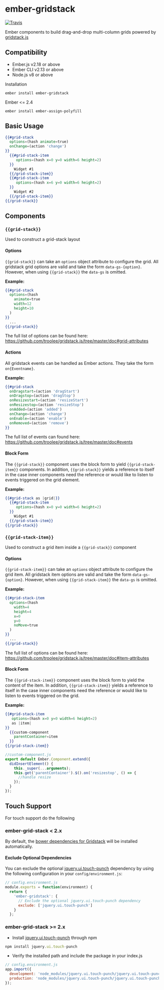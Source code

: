# ember-gridstack
[![Travis][build-badge]][build]

Ember components to build drag-and-drop multi-column grids powered by [gridstack.js](https://troolee.github.io/gridstack.js/)


Compatibility
------------------------------------------------------------------------------

* Ember.js v2.18 or above
* Ember CLI v2.13 or above
* Node.js v8 or above


Installation

```
ember install ember-gridstack
```

Ember <= 2.4
```
ember install ember-assign-polyfill
```

## Basic Usage

```hbs
{{#grid-stack
  options=(hash animate=true)
  onChange=(action 'change')
}}
  {{#grid-stack-item
     options=(hash x=0 y=0 width=6 height=2)
  }}
    Widget #1
  {{/grid-stack-item}}
  {{#grid-stack-item
     options=(hash x=6 y=0 width=6 height=2)
  }}
    Widget #2
  {{/grid-stack-item}}
{{/grid-stack}}
```

## Components
### `{{grid-stack}}`

Used to construct a grid-stack layout

#### Options

`{{grid-stack}}` can take an `options` object attribute to configure the grid. All gridstack grid options are valid and take the form `data-gs-{option}`. However, when using `{{grid-stack}}` the `data-gs` is omitted.

**Example:**
```hbs
{{#grid-stack
  options=(hash
    animate=true
    width=12
    height=10
  )
}}
  ...
{{/grid-stack}}
```

The full list of options can be found here: https://github.com/troolee/gridstack.js/tree/master/doc#grid-attributes

#### Actions

All gridstack events can be handled as Ember actions. They take the form `on{Eventname}`.

**Example:**
```hbs
{{#grid-stack
  onDragstart=(action 'dragStart')
  onDragstop=(action 'dragStop')
  onResizestart=(action 'resizeStart')
  onResizestop=(action 'resizeStop')
  onAdded=(action 'added')
  onChange=(action 'change')
  onEnable=(action 'enable')
  onRemoved=(action 'remove')
}}
```

The full list of events can found here: https://github.com/troolee/gridstack.js/tree/master/doc#events

#### Block Form

The `{{grid-stack}}` component uses the block form to yield `{{grid-stack-item}}` components. In addition, `{{grid-stack}}` yields a reference to itself in the case inner components need the reference or would like to listen to events triggered on the grid element.

**Example:**
```hbs
{{#grid-stack as |grid|}}
  {{#grid-stack-item
     options=(hash x=0 y=0 width=6 height=2)
  }}
    Widget #1
  {{/grid-stack-item}}
{{/grid-stack}}
```

### `{{grid-stack-item}}`

Used to construct a grid item inside a `{{grid-stack}}` component

#### Options

`{{grid-stack-item}}` can take an `options` object attribute to configure the grid item. All gridstack item options are valid and take the form `data-gs-{option}`. However, when using `{{grid-stack-item}}` the `data-gs` is omitted.

**Example:**
```hbs
{{#grid-stack-item
  options=(hash
    width=4
    height=4
    x=0
    y=0
    noMove=true
  )
}}
  ...
{{/grid-stack}}
```

The full list of options can be found here: https://github.com/troolee/gridstack.js/tree/master/doc#item-attributes

#### Block Form

The `{{grid-stack-item}}` component uses the block form to yield the content of the item. In addition, `{{grid-stack-item}}` yields a reference to itself in the case inner components need the reference or would like to listen to events triggered on the grid.

**Example:**
```hbs
{{#grid-stack-item
   options=(hash x=0 y=0 width=6 height=2)
   as |item|
}}
  {{custom-component
    parentContainer=item
  }}
{{/grid-stack-item}}
```

```js
//custom-component.js
export default Ember.Component.extend({
  didInsertElement() {
    this._super(...arguments);
    this.get('parentContainer').$().on('resizestop', () => {
      //handle resize
    });
  }
});
```

## Touch Support

For touch support do the following

### ember-grid-stack < 2.x

By default, the [bower dependencies for Gridstack](https://github.com/troolee/gridstack.js#requirements)
will be installed automatically.

#### Exclude Optional Dependencies

You can exclude the optional [jquery.ui.touch-punch](https://github.com/furf/jquery-ui-touch-punch) dependency by using
the following configuration in your `config/environment.js`:

```js
// config.environment.js
module.exports = function(environment) {
  return {
    'ember-gridstack': {
      // Exclude the optional jquery.ui.touch-punch dependency
      exclude: ['jquery.ui.touch-punch']
    }
  };
```

### ember-grid-stack >= 2.x

- Install [jquery.ui.touch-punch](https://www.npmjs.com/package/jquery-ui-touch-punch) through npm
```js
npm install jquery.ui.touch-punch
```

- Verify the installed path and include the package in your index.js
```js
// config.environment.js
app.import({
  development: 'node_modules/jquery.ui.touch-punch/jquery.ui.touch-punch.js',
  production: 'node_modules/jquery.ui.touch-punch/jquery.ui.touch-punch.min.js'
});
```

[build-badge]: https://travis-ci.org/yahoo/ember-gridstack.svg?branch=master
[build]: https://travis-ci.org/yahoo/ember-gridstack
